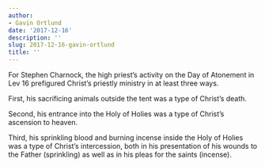 ```yaml
---
author:
- Gavin Ortlund
date: '2017-12-16'
description: ''
slug: 2017-12-16-gavin-ortlund
title: ''
---
```

For Stephen Charnock, the high priest’s activity on the Day of Atonement in Lev 16 prefigured Christ’s priestly ministry in at least three ways. 

First, his sacrificing animals outside the tent was a type of Christ’s death. 

Second, his entrance into the Holy of Holies was a type of Christ’s ascension to heaven. 

Third, his sprinkling blood and burning incense inside the Holy of Holies was a type of Christ’s intercession, both in his presentation of his wounds to the Father (sprinkling) as well as in his pleas for the saints (incense).



